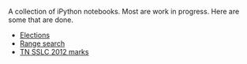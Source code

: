 A collection of iPython notebooks. Most are work in progress. Here are some that are done.

- [Elections](http://nbviewer.ipython.org/urls/raw.github.com/sanand0/ipython-notebooks/master/Elections.ipynb)
- [Range search](http://nbviewer.ipython.org/urls/raw.github.com/sanand0/ipython-notebooks/master/Range-search.ipynb)
- [TN SSLC 2012 marks](http://nbviewer.ipython.org/urls/raw.github.com/sanand0/ipython-notebooks/master/TN-SSLC-2012.ipynb)
